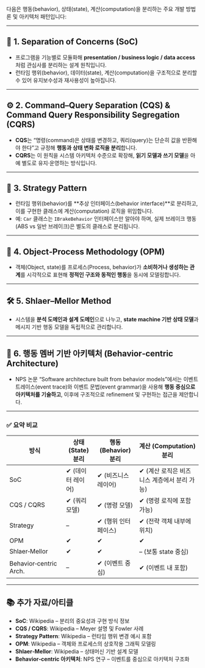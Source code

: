 다음은 행동(behavior), 상태(state), 계산(computation)을 분리하는 주요 개발 방법론 및 아키텍처 패턴입니다:

---

## 🧹 1. **Separation of Concerns (SoC)**

* 프로그램을 기능별로 모듈화해 **presentation / business logic / data access**처럼 관심사를 분리하는 설계 원칙입니다.
* 런타임 행위(behavior), 데이터(state), 계산(computation)을 구조적으로 분리할 수 있어 유지보수성과 재사용성이 높아집니다.

---

## ⚙️ 2. **Command–Query Separation (CQS) & Command Query Responsibility Segregation (CQRS)**

* **CQS**는 “명령(command)은 상태를 변경하고, 쿼리(query)는 단순히 값을 반환해야 한다”고 규정해 **행동과 상태 변화 로직을 분리**합니다.
* **CQRS**는 이 원칙을 시스템 아키텍처 수준으로 확장해, **읽기 모델과 쓰기 모델**을 아예 별도로 유지·운영하는 방식입니다.

---

## 🔄 3. **Strategy Pattern**

* 런타임 행위(behavior)를 **추상 인터페이스(behavior interface)**로 분리하고, 이를 구현한 클래스에 계산(computation) 로직을 위임합니다.
* 예: `Car` 클래스는 `IBrakeBehavior` 인터페이스만 알아야 하며, 실제 브레이크 행동(ABS vs 일반 브레이크)은 별도의 클래스로 분리됩니다.

---

## 🧱 4. **Object‑Process Methodology (OPM)**

* 객체(Object, state)를 프로세스(Process, behavior)가 **소비하거나 생성하는 관계**를 시각적으로 표현해 **정적인 구조와 동적인 행동**을 동시에 모델링합니다.

---

## 🛠️ 5. **Shlaer–Mellor Method**
* 시스템을 **분석 도메인과 설계 도메인**으로 나누고, **state machine 기반 상태 모델**과 메시지 기반 행동 모델을 독립적으로 관리합니다.

---

## 🎯 6. **행동 멤버 기반 아키텍처 (Behavior‑centric Architecture)**

* NPS 논문 “Software architecture built from behavior models”에서는 이벤트 트레이스(event trace)와 이벤트 문법(event grammar)을 사용해 **행동 중심으로 아키텍처를 기술하고**, 이후에 구조적으로 refinement 및 구현하는 접근을 제안합니다.

---

### ✅ 요약 비교

| 방식                     | 상태 (State) 분리 | 행동 (Behavior) 분리 | 계산 (Computation) 분리        |
| ---------------------- | ------------- | ---------------- | -------------------------- |
| SoC                    | ✔ (데이터 레이어)   | ✔ (비즈니스 레이어)     | ✔ (계산 로직은 비즈니스 계층에서 분리 가능) |
| CQS / CQRS             | ✔ (쿼리 모델)     | ✔ (명령 모델)       | ✔ (명령 로직에 포함 가능)         |
| Strategy               | –             | ✔ (행위 인터페이스)     | ✔ (전략 객체 내부에 위치)           |
| OPM                    | ✔             | ✔                | ✔                          |
| Shlaer‑Mellor          | ✔             | ✔                | – (보통 state 중심)            |
| Behavior‑centric Arch. | –             | ✔ (이벤트 중심)       | ✔ (이벤트 내 포함)               |

---

## 📚 추가 자료/아티클

* **SoC**: Wikipedia – 분리의 중요성과 구현 방식 정보
* **CQS / CQRS**: Wikipedia – Meyer 설명 및 Fowler 사례
* **Strategy Pattern**: Wikipedia – 런타임 행위 변경 예시 포함
* **OPM**: Wikipedia – 객체와 프로세스의 상호작용 그래픽 모델링
* **Shlaer‑Mellor**: Wikipedia – 상태머신 기반 설계 모델
* **Behavior‑centric 아키텍처**: NPS 연구 – 이벤트를 중심으로 아키텍처 구조화
